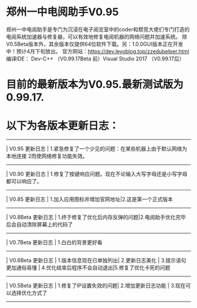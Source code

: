 # 郑州一中电阅助手V0.95
郑州一中电阅助手是专门为沉浸在电子阅览室中的coder和颓竞大佬们专门打造的电阅系统加速器与修复器，可以有效地修复电阅机器的网络问题并加速系统。
除V0.5Beta版本外，其余版本仅提供64位软件下载。另：1.0.0GUI版本正在开发中！预计4月下旬放出。
官方网站：https://dev.leyoblog.top/zzedubelper.html
编译IDE： Dev-C++ （V0.99.17Beta 前）Visual Studio 2017 （V0.99.17后）
# 目前的最新版本为V0.95.最新测试版为0.99.17.
# 以下为各版本更新日志：
__________________________
|    V0.95 更新日志    |
1.紧急修复了一个少见的问题：在某些机器上由于默认网络为本地连接 2而使网络修复功能失效。
__________________________
|    V0.90 更新日志    |
1.修复了按键响应问题。现在不论输入大写字母还是小写字母都可以响应了。
__________________________
|    V0.85 更新日志    |
1.加入应用图标并增加官网地址|2.这是第一个正式版本      
__________________________
|   V0.8Beta 更新日志    |
1.终于修复了优化后内存反弹的问题|2.电阅助手优化完毕后会自动清除屏幕上的代码了   
__________________________
|   V0.7Beta 更新日志    |
   1.白白的背景更好看   
__________________________
|   V0.6Beta 更新日志    |
1.版本信息现在已单独列出|
     2.更新日志美化     |
 3.提示语句更加通俗易懂 |
 4.优化结束后程序不会自动退出|5.修复了优化卡死的问题 
__________________________
|   V0.5Beta 更新日志    |
1.修复了IP设置失效的问题|
   2.增加更新日志功能   |
3.现在可以选择优化方式了
__________________________
